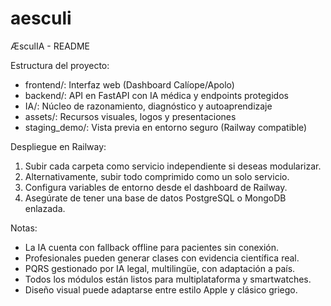 # aesculi
ÆsculIA - README

Estructura del proyecto:
- frontend/: Interfaz web (Dashboard Calíope/Apolo)
- backend/: API en FastAPI con IA médica y endpoints protegidos
- IA/: Núcleo de razonamiento, diagnóstico y autoaprendizaje
- assets/: Recursos visuales, logos y presentaciones
- staging_demo/: Vista previa en entorno seguro (Railway compatible)

Despliegue en Railway:
1. Subir cada carpeta como servicio independiente si deseas modularizar.
2. Alternativamente, subir todo comprimido como un solo servicio.
3. Configura variables de entorno desde el dashboard de Railway.
4. Asegúrate de tener una base de datos PostgreSQL o MongoDB enlazada.

Notas:
- La IA cuenta con fallback offline para pacientes sin conexión.
- Profesionales pueden generar clases con evidencia científica real.
- PQRS gestionado por IA legal, multilingüe, con adaptación a país.
- Todos los módulos están listos para multiplataforma y smartwatches.
- Diseño visual puede adaptarse entre estilo Apple y clásico griego.

